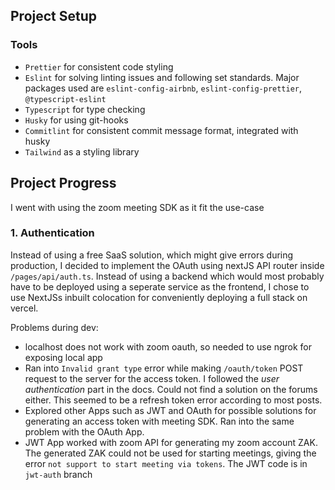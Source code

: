 ## Project Setup

### Tools

-   `Prettier` for consistent code styling
-   `Eslint` for solving linting issues and following set standards. Major packages used are `eslint-config-airbnb`, `eslint-config-prettier`, `@typescript-eslint`
-   `Typescript` for type checking
-   `Husky` for using git-hooks
-   `Commitlint` for consistent commit message format, integrated with husky
-   `Tailwind` as a styling library

## Project Progress

I went with using the zoom meeting SDK as it fit the use-case

### 1. Authentication

Instead of using a free SaaS solution, which might give errors during production, I decided to implement the OAuth using nextJS API router inside `/pages/api/auth.ts`. Instead of using a backend which would most probably have to be deployed using a seperate service as the frontend, I chose to use NextJSs inbuilt colocation for conveniently deploying a full stack on vercel.

Problems during dev:

-   localhost does not work with zoom oauth, so needed to use ngrok for exposing local app
-   Ran into `Invalid grant type` error while making `/oauth/token` POST request to the server for the access token. I followed the _user authentication_ part in the docs. Could not find a solution on the forums either. This seemed to be a refresh token error according to most posts.
-   Explored other Apps such as JWT and OAuth for possible solutions for generating an access token with meeting SDK. Ran into the same problem with the OAuth App.
-   JWT App worked with zoom API for generating my zoom account ZAK. The generated ZAK could not be used for starting meetings, giving the error `not support to start meeting via tokens`. The JWT code is in `jwt-auth` branch
